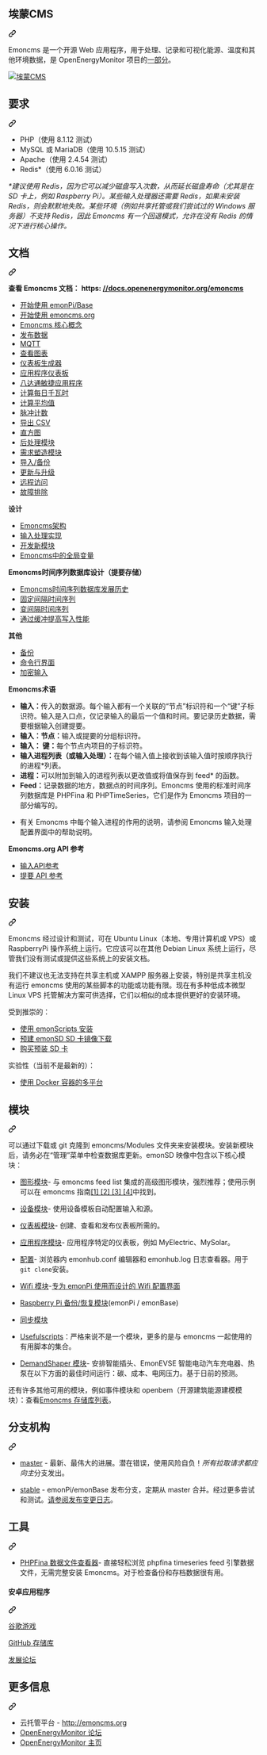 <div class="Box-sc-g0xbh4-0 bJMeLZ js-snippet-clipboard-copy-unpositioned" data-hpc="true"><article class="markdown-body entry-content container-lg" itemprop="text"><div class="markdown-heading" dir="auto"><h1 tabindex="-1" class="heading-element" dir="auto"><font style="vertical-align: inherit;"><font style="vertical-align: inherit;">埃蒙CMS</font></font></h1><a id="user-content-emoncms" class="anchor" aria-label="永久链接：Emoncms" href="#emoncms"><svg class="octicon octicon-link" viewBox="0 0 16 16" version="1.1" width="16" height="16" aria-hidden="true"><path d="m7.775 3.275 1.25-1.25a3.5 3.5 0 1 1 4.95 4.95l-2.5 2.5a3.5 3.5 0 0 1-4.95 0 .751.751 0 0 1 .018-1.042.751.751 0 0 1 1.042-.018 1.998 1.998 0 0 0 2.83 0l2.5-2.5a2.002 2.002 0 0 0-2.83-2.83l-1.25 1.25a.751.751 0 0 1-1.042-.018.751.751 0 0 1-.018-1.042Zm-4.69 9.64a1.998 1.998 0 0 0 2.83 0l1.25-1.25a.751.751 0 0 1 1.042.018.751.751 0 0 1 .018 1.042l-1.25 1.25a3.5 3.5 0 1 1-4.95-4.95l2.5-2.5a3.5 3.5 0 0 1 4.95 0 .751.751 0 0 1-.018 1.042.751.751 0 0 1-1.042.018 1.998 1.998 0 0 0-2.83 0l-2.5 2.5a1.998 1.998 0 0 0 0 2.83Z"></path></svg></a></div>
<p dir="auto"><font style="vertical-align: inherit;"><font style="vertical-align: inherit;">Emoncms 是一个开源 Web 应用程序，用于处理、记录和可视化能源、温度和其他环境数据，是 OpenEnergyMonitor 项目的</font></font><a href="http://openenergymonitor.org" rel="nofollow"><font style="vertical-align: inherit;"><font style="vertical-align: inherit;">一部分</font></font></a><font style="vertical-align: inherit;"><font style="vertical-align: inherit;">。</font></font></p>
<p dir="auto"><a target="_blank" rel="noopener noreferrer" href="/emoncms/emoncms/blob/master/emoncms_graphic.png"><img src="/emoncms/emoncms/raw/master/emoncms_graphic.png" alt="埃蒙CMS" style="max-width: 100%;"></a></p>
<div class="markdown-heading" dir="auto"><h2 tabindex="-1" class="heading-element" dir="auto"><font style="vertical-align: inherit;"><font style="vertical-align: inherit;">要求</font></font></h2><a id="user-content-requirements" class="anchor" aria-label="永久链接：要求" href="#requirements"><svg class="octicon octicon-link" viewBox="0 0 16 16" version="1.1" width="16" height="16" aria-hidden="true"><path d="m7.775 3.275 1.25-1.25a3.5 3.5 0 1 1 4.95 4.95l-2.5 2.5a3.5 3.5 0 0 1-4.95 0 .751.751 0 0 1 .018-1.042.751.751 0 0 1 1.042-.018 1.998 1.998 0 0 0 2.83 0l2.5-2.5a2.002 2.002 0 0 0-2.83-2.83l-1.25 1.25a.751.751 0 0 1-1.042-.018.751.751 0 0 1-.018-1.042Zm-4.69 9.64a1.998 1.998 0 0 0 2.83 0l1.25-1.25a.751.751 0 0 1 1.042.018.751.751 0 0 1 .018 1.042l-1.25 1.25a3.5 3.5 0 1 1-4.95-4.95l2.5-2.5a3.5 3.5 0 0 1 4.95 0 .751.751 0 0 1-.018 1.042.751.751 0 0 1-1.042.018 1.998 1.998 0 0 0-2.83 0l-2.5 2.5a1.998 1.998 0 0 0 0 2.83Z"></path></svg></a></div>
<ul dir="auto">
<li><font style="vertical-align: inherit;"><font style="vertical-align: inherit;">PHP（使用 8.1.12 测试）</font></font></li>
<li><font style="vertical-align: inherit;"><font style="vertical-align: inherit;">MySQL 或 MariaDB（使用 10.5.15 测试）</font></font></li>
<li><font style="vertical-align: inherit;"><font style="vertical-align: inherit;">Apache（使用 2.4.54 测试）</font></font></li>
<li><font style="vertical-align: inherit;"><font style="vertical-align: inherit;">Redis*（使用 6.0.16 测试）</font></font></li>
</ul>
<p dir="auto"><em><font style="vertical-align: inherit;"><font style="vertical-align: inherit;">*建议使用 Redis，因为它可以减少磁盘写入次数，从而延长磁盘寿命（尤其是在 SD 卡上，例如 Raspberry Pi）。</font><font style="vertical-align: inherit;">某些输入处理器还需要 Redis，如果未安装 Redis，则会默默地失败。</font><font style="vertical-align: inherit;">某些环境（例如共享托管或我们尝试过的 Windows 服务器）不支持 Redis，因此 Emoncms 有一个回退模式，允许在没有 Redis 的情况下进行核心操作。</font></font></em></p>
<div class="markdown-heading" dir="auto"><h2 tabindex="-1" class="heading-element" dir="auto"><font style="vertical-align: inherit;"><font style="vertical-align: inherit;">文档</font></font></h2><a id="user-content-documentation" class="anchor" aria-label="永久链接：文档" href="#documentation"><svg class="octicon octicon-link" viewBox="0 0 16 16" version="1.1" width="16" height="16" aria-hidden="true"><path d="m7.775 3.275 1.25-1.25a3.5 3.5 0 1 1 4.95 4.95l-2.5 2.5a3.5 3.5 0 0 1-4.95 0 .751.751 0 0 1 .018-1.042.751.751 0 0 1 1.042-.018 1.998 1.998 0 0 0 2.83 0l2.5-2.5a2.002 2.002 0 0 0-2.83-2.83l-1.25 1.25a.751.751 0 0 1-1.042-.018.751.751 0 0 1-.018-1.042Zm-4.69 9.64a1.998 1.998 0 0 0 2.83 0l1.25-1.25a.751.751 0 0 1 1.042.018.751.751 0 0 1 .018 1.042l-1.25 1.25a3.5 3.5 0 1 1-4.95-4.95l2.5-2.5a3.5 3.5 0 0 1 4.95 0 .751.751 0 0 1-.018 1.042.751.751 0 0 1-1.042.018 1.998 1.998 0 0 0-2.83 0l-2.5 2.5a1.998 1.998 0 0 0 0 2.83Z"></path></svg></a></div>
<p dir="auto"><strong><font style="vertical-align: inherit;"><font style="vertical-align: inherit;">查看 Emoncms 文档： https: </font></font><a href="https://docs.openenergymonitor.org/emoncms" rel="nofollow"><font style="vertical-align: inherit;"><font style="vertical-align: inherit;">//docs.openenergymonitor.org/emoncms</font></font></a></strong></p>
<ul dir="auto">
<li><a href="https://docs.openenergymonitor.org/emoncms/intro-rpi.html" rel="nofollow"><font style="vertical-align: inherit;"><font style="vertical-align: inherit;">开始使用 emonPi/Base</font></font></a></li>
<li><a href="https://docs.openenergymonitor.org/emoncms/intro-remote.html" rel="nofollow"><font style="vertical-align: inherit;"><font style="vertical-align: inherit;">开始使用 emoncms.org</font></font></a></li>
<li><a href="https://docs.openenergymonitor.org/emoncms/coreconcepts.html" rel="nofollow"><font style="vertical-align: inherit;"><font style="vertical-align: inherit;">Emoncms 核心概念</font></font></a></li>
<li><a href="https://docs.openenergymonitor.org/emoncms/postingdata.html" rel="nofollow"><font style="vertical-align: inherit;"><font style="vertical-align: inherit;">发布数据</font></font></a></li>
<li><a href="https://docs.openenergymonitor.org/emoncms/mqtt.html" rel="nofollow"><font style="vertical-align: inherit;"><font style="vertical-align: inherit;">MQTT</font></font></a></li>
<li><a href="https://docs.openenergymonitor.org/emoncms/graphs.html" rel="nofollow"><font style="vertical-align: inherit;"><font style="vertical-align: inherit;">查看图表</font></font></a></li>
<li><a href="https://docs.openenergymonitor.org/emoncms/dashboards.html" rel="nofollow"><font style="vertical-align: inherit;"><font style="vertical-align: inherit;">仪表板生成器</font></font></a></li>
<li><a href="https://docs.openenergymonitor.org/emoncms/dashboards.html" rel="nofollow"><font style="vertical-align: inherit;"><font style="vertical-align: inherit;">应用程序仪表板</font></font></a></li>
<li><a href="https://docs.openenergymonitor.org/emoncms/agileapp.html" rel="nofollow"><font style="vertical-align: inherit;"><font style="vertical-align: inherit;">八达通敏捷应用程序</font></font></a></li>
<li><a href="https://docs.openenergymonitor.org/emoncms/daily-kwh.html" rel="nofollow"><font style="vertical-align: inherit;"><font style="vertical-align: inherit;">计算每日千瓦时</font></font></a></li>
<li><a href="https://docs.openenergymonitor.org/emoncms/daily-averages.html" rel="nofollow"><font style="vertical-align: inherit;"><font style="vertical-align: inherit;">计算平均值</font></font></a></li>
<li><a href="https://docs.openenergymonitor.org/emoncms/pulse-counting.html" rel="nofollow"><font style="vertical-align: inherit;"><font style="vertical-align: inherit;">脉冲计数</font></font></a></li>
<li><a href="https://docs.openenergymonitor.org/emoncms/export-csv.html" rel="nofollow"><font style="vertical-align: inherit;"><font style="vertical-align: inherit;">导出 CSV</font></font></a></li>
<li><a href="https://docs.openenergymonitor.org/emoncms/histograms.html" rel="nofollow"><font style="vertical-align: inherit;"><font style="vertical-align: inherit;">直方图</font></font></a></li>
<li><a href="https://docs.openenergymonitor.org/emoncms/postprocess.html" rel="nofollow"><font style="vertical-align: inherit;"><font style="vertical-align: inherit;">后处理模块</font></font></a></li>
<li><a href="https://docs.openenergymonitor.org/emoncms/demandshaper.html" rel="nofollow"><font style="vertical-align: inherit;"><font style="vertical-align: inherit;">需求塑造模块</font></font></a></li>
<li><a href="https://docs.openenergymonitor.org/emoncms/import.html" rel="nofollow"><font style="vertical-align: inherit;"><font style="vertical-align: inherit;">导入/备份</font></font></a></li>
<li><a href="https://docs.openenergymonitor.org/emoncms/update.html" rel="nofollow"><font style="vertical-align: inherit;"><font style="vertical-align: inherit;">更新与升级</font></font></a></li>
<li><a href="https://docs.openenergymonitor.org/emoncms/remoteaccess.html" rel="nofollow"><font style="vertical-align: inherit;"><font style="vertical-align: inherit;">远程访问</font></font></a></li>
<li><a href="https://docs.openenergymonitor.org/emoncms/troubleshooting.html" rel="nofollow"><font style="vertical-align: inherit;"><font style="vertical-align: inherit;">故障排除</font></font></a></li>
</ul>
<p dir="auto"><strong><font style="vertical-align: inherit;"><font style="vertical-align: inherit;">设计</font></font></strong></p>
<ul dir="auto">
<li><a href="/emoncms/emoncms/blob/master/docs/design/architecture.md"><font style="vertical-align: inherit;"><font style="vertical-align: inherit;">Emoncms架构</font></font></a></li>
<li><a href="/emoncms/emoncms/blob/master/docs/design/input-processing.md"><font style="vertical-align: inherit;"><font style="vertical-align: inherit;">输入处理实现</font></font></a></li>
<li><a href="/emoncms/emoncms/blob/master/docs/design/developing-a-new-module.md"><font style="vertical-align: inherit;"><font style="vertical-align: inherit;">开发新模块</font></font></a></li>
<li><a href="/emoncms/emoncms/blob/master/docs/design/global-variables.md"><font style="vertical-align: inherit;"><font style="vertical-align: inherit;">Emoncms中的全局变量</font></font></a></li>
</ul>
<p dir="auto"><strong><font style="vertical-align: inherit;"><font style="vertical-align: inherit;">Emoncms时间序列数据库设计（提要存储）</font></font></strong></p>
<ul dir="auto">
<li><a href="/emoncms/emoncms/blob/master/docs/timeseries/History.md"><font style="vertical-align: inherit;"><font style="vertical-align: inherit;">Emoncms时间序列数据库发展历史</font></font></a></li>
<li><a href="/emoncms/emoncms/blob/master/docs/timeseries/Fixed-interval.md"><font style="vertical-align: inherit;"><font style="vertical-align: inherit;">固定间隔时间序列</font></font></a></li>
<li><a href="/emoncms/emoncms/blob/master/docs/timeseries/Variable-interval.md"><font style="vertical-align: inherit;"><font style="vertical-align: inherit;">变间隔时间序列</font></font></a></li>
<li><a href="/emoncms/emoncms/blob/master/docs/timeseries/Write-load-investigation.md"><font style="vertical-align: inherit;"><font style="vertical-align: inherit;">通过缓冲提高写入性能</font></font></a></li>
</ul>
<p dir="auto"><strong><font style="vertical-align: inherit;"><font style="vertical-align: inherit;">其他</font></font></strong></p>
<ul dir="auto">
<li><a href="/emoncms/emoncms/blob/master/docs/Backup.md"><font style="vertical-align: inherit;"><font style="vertical-align: inherit;">备份</font></font></a></li>
<li><a href="/emoncms/emoncms/blob/master/docs/CLI.md"><font style="vertical-align: inherit;"><font style="vertical-align: inherit;">命令行界面</font></font></a></li>
<li><a href="/emoncms/emoncms/blob/master/docs/input_encrypted.md"><font style="vertical-align: inherit;"><font style="vertical-align: inherit;">加密输入</font></font></a></li>
</ul>
<p dir="auto"><strong><font style="vertical-align: inherit;"><font style="vertical-align: inherit;">Emoncms术语</font></font></strong></p>
<ul dir="auto">
<li><strong><font style="vertical-align: inherit;"><font style="vertical-align: inherit;">输入：</font></font></strong><font style="vertical-align: inherit;"><font style="vertical-align: inherit;">传入的数据源。</font><font style="vertical-align: inherit;">每个输入都有一个关联的“节点”标识符和一个“键”子标识符。</font><font style="vertical-align: inherit;">输入是入口点，仅记录输入的最后一个值和时间。</font><font style="vertical-align: inherit;">要记录历史数据，需要根据输入创建提要。</font></font></li>
<li><strong><font style="vertical-align: inherit;"><font style="vertical-align: inherit;">输入：节点：</font></font></strong><font style="vertical-align: inherit;"><font style="vertical-align: inherit;">输入或提要的分组标识符。</font></font></li>
<li><strong><font style="vertical-align: inherit;"><font style="vertical-align: inherit;">输入： 键：</font></font></strong><font style="vertical-align: inherit;"><font style="vertical-align: inherit;">每个节点内项目的子标识符。</font></font></li>
<li><strong><font style="vertical-align: inherit;"><font style="vertical-align: inherit;">输入进程列表（或输入处理）：</font></font></strong><font style="vertical-align: inherit;"><font style="vertical-align: inherit;">在每个输入值上接收到该输入值时按顺序执行的进程*列表。</font></font></li>
<li><strong><font style="vertical-align: inherit;"><font style="vertical-align: inherit;">进程：</font></font></strong><font style="vertical-align: inherit;"><font style="vertical-align: inherit;">可以附加到输入的进程列表以更改值或将值保存到 feed* 的函数。</font></font></li>
<li><strong><font style="vertical-align: inherit;"><font style="vertical-align: inherit;">Feed：</font></font></strong><font style="vertical-align: inherit;"><font style="vertical-align: inherit;">记录数据的地方，数据点的时间序列。</font><font style="vertical-align: inherit;">Emoncms 使用的标准时间序列数据库是 PHPFina 和 PHPTimeSeries，它们是作为 Emoncms 项目的一部分编写的。</font></font></li>
</ul>
<ul dir="auto">
<li><font style="vertical-align: inherit;"><font style="vertical-align: inherit;">有关 Emoncms 中每个输入进程的作用的说明，请参阅 Emoncms 输入处理配置界面中的帮助说明。</font></font></li>
</ul>
<p dir="auto"><strong><font style="vertical-align: inherit;"><font style="vertical-align: inherit;">Emoncms.org API 参考</font></font></strong></p>
<ul dir="auto">
<li><a href="https://emoncms.org/site/api#input" rel="nofollow"><font style="vertical-align: inherit;"><font style="vertical-align: inherit;">输入API参考</font></font></a></li>
<li><a href="https://emoncms.org/site/api#feed" rel="nofollow"><font style="vertical-align: inherit;"><font style="vertical-align: inherit;">提要 API 参考</font></font></a></li>
</ul>
<div class="markdown-heading" dir="auto"><h2 tabindex="-1" class="heading-element" dir="auto"><font style="vertical-align: inherit;"><font style="vertical-align: inherit;">安装</font></font></h2><a id="user-content-install" class="anchor" aria-label="永久链接：安装" href="#install"><svg class="octicon octicon-link" viewBox="0 0 16 16" version="1.1" width="16" height="16" aria-hidden="true"><path d="m7.775 3.275 1.25-1.25a3.5 3.5 0 1 1 4.95 4.95l-2.5 2.5a3.5 3.5 0 0 1-4.95 0 .751.751 0 0 1 .018-1.042.751.751 0 0 1 1.042-.018 1.998 1.998 0 0 0 2.83 0l2.5-2.5a2.002 2.002 0 0 0-2.83-2.83l-1.25 1.25a.751.751 0 0 1-1.042-.018.751.751 0 0 1-.018-1.042Zm-4.69 9.64a1.998 1.998 0 0 0 2.83 0l1.25-1.25a.751.751 0 0 1 1.042.018.751.751 0 0 1 .018 1.042l-1.25 1.25a3.5 3.5 0 1 1-4.95-4.95l2.5-2.5a3.5 3.5 0 0 1 4.95 0 .751.751 0 0 1-.018 1.042.751.751 0 0 1-1.042.018 1.998 1.998 0 0 0-2.83 0l-2.5 2.5a1.998 1.998 0 0 0 0 2.83Z"></path></svg></a></div>
<p dir="auto"><font style="vertical-align: inherit;"><font style="vertical-align: inherit;">Emoncms 经过设计和测试，可在 Ubuntu Linux（本地、专用计算机或 VPS）或 RaspberryPi 操作系统上运行。</font><font style="vertical-align: inherit;">它应该可以在其他 Debian Linux 系统上运行，尽管我们没有测试或提供这些系统上的安装文档。</font></font></p>
<p dir="auto"><font style="vertical-align: inherit;"><font style="vertical-align: inherit;">我们不建议也无法支持在共享主机或 XAMPP 服务器上安装，特别是共享主机没有运行 emoncms 使用的某些脚本的功能或功能有限。</font><font style="vertical-align: inherit;">现在有多种低成本微型 Linux VPS 托管解决方案可供选择，它们以相似的成本提供更好的安装环境。</font></font></p>
<p dir="auto"><font style="vertical-align: inherit;"><font style="vertical-align: inherit;">受到推崇的：</font></font></p>
<ul dir="auto">
<li><a href="https://docs.openenergymonitor.org/emonsd/install.html" rel="nofollow"><font style="vertical-align: inherit;"><font style="vertical-align: inherit;">使用 emonScripts 安装</font></font></a></li>
<li><a href="https://docs.openenergymonitor.org/emonsd/download.html" rel="nofollow"><font style="vertical-align: inherit;"><font style="vertical-align: inherit;">预建 emonSD SD 卡镜像下载</font></font></a></li>
<li><a href="http://shop.openenergymonitor.com/emonsd-pre-loaded-raspberry-pi-sd-card/" rel="nofollow"><font style="vertical-align: inherit;"><font style="vertical-align: inherit;">购买预装 SD 卡</font></font></a></li>
</ul>
<p dir="auto"><font style="vertical-align: inherit;"><font style="vertical-align: inherit;">实验性（当前不是最新的）：</font></font></p>
<ul dir="auto">
<li><a href="https://github.com/emoncms/emoncms-docker"><font style="vertical-align: inherit;"><font style="vertical-align: inherit;">使用 Docker 容器的多平台</font></font></a></li>
</ul>
<div class="markdown-heading" dir="auto"><h2 tabindex="-1" class="heading-element" dir="auto"><font style="vertical-align: inherit;"><font style="vertical-align: inherit;">模块</font></font></h2><a id="user-content-modules" class="anchor" aria-label="永久链接：模块" href="#modules"><svg class="octicon octicon-link" viewBox="0 0 16 16" version="1.1" width="16" height="16" aria-hidden="true"><path d="m7.775 3.275 1.25-1.25a3.5 3.5 0 1 1 4.95 4.95l-2.5 2.5a3.5 3.5 0 0 1-4.95 0 .751.751 0 0 1 .018-1.042.751.751 0 0 1 1.042-.018 1.998 1.998 0 0 0 2.83 0l2.5-2.5a2.002 2.002 0 0 0-2.83-2.83l-1.25 1.25a.751.751 0 0 1-1.042-.018.751.751 0 0 1-.018-1.042Zm-4.69 9.64a1.998 1.998 0 0 0 2.83 0l1.25-1.25a.751.751 0 0 1 1.042.018.751.751 0 0 1 .018 1.042l-1.25 1.25a3.5 3.5 0 1 1-4.95-4.95l2.5-2.5a3.5 3.5 0 0 1 4.95 0 .751.751 0 0 1-.018 1.042.751.751 0 0 1-1.042.018 1.998 1.998 0 0 0-2.83 0l-2.5 2.5a1.998 1.998 0 0 0 0 2.83Z"></path></svg></a></div>
<p dir="auto"><font style="vertical-align: inherit;"><font style="vertical-align: inherit;">可以通过下载或 git 克隆到 emoncms/Modules 文件夹来安装模块。</font><font style="vertical-align: inherit;">安装新模块后，请务必在“管理”菜单中检查数据库更新。</font><font style="vertical-align: inherit;">emonSD 映像中包含以下核心模块：</font></font></p>
<ul dir="auto">
<li>
<p dir="auto"><a href="https://github.com/emoncms/graph"><font style="vertical-align: inherit;"><font style="vertical-align: inherit;">图形模块</font></font></a><font style="vertical-align: inherit;"><font style="vertical-align: inherit;">- 与 emoncms feed list 集成的高级图形模块，强烈推荐；</font><font style="vertical-align: inherit;">使用示例可以在 emoncms 指南</font></font><a href="http://guide.openenergymonitor.org/setup/daily-kwh" rel="nofollow"><font style="vertical-align: inherit;"><font style="vertical-align: inherit;">[1] </font></font></a><a href="http://guide.openenergymonitor.org/setup/daily-averages/" rel="nofollow"><font style="vertical-align: inherit;"><font style="vertical-align: inherit;">[2] </font></font></a><a href="http://guide.openenergymonitor.org/setup/export-csv/" rel="nofollow"><font style="vertical-align: inherit;"><font style="vertical-align: inherit;">[3] </font></font></a><a href="http://guide.openenergymonitor.org/setup/histograms" rel="nofollow"><font style="vertical-align: inherit;"><font style="vertical-align: inherit;">[4]</font></font></a><font style="vertical-align: inherit;"><font style="vertical-align: inherit;">中找到。</font></font></p>
</li>
<li>
<p dir="auto"><a href="https://github.com/emoncms/device"><font style="vertical-align: inherit;"><font style="vertical-align: inherit;">设备模块</font></font></a><font style="vertical-align: inherit;"><font style="vertical-align: inherit;">- 使用设备模板自动配置输入和源。</font></font></p>
</li>
<li>
<p dir="auto"><a href="https://github.com/emoncms/dashboard"><font style="vertical-align: inherit;"><font style="vertical-align: inherit;">仪表板模块</font></font></a><font style="vertical-align: inherit;"><font style="vertical-align: inherit;">- 创建、查看和发布仪表板所需的。</font></font></p>
</li>
<li>
<p dir="auto"><a href="https://github.com/emoncms/app.git"><font style="vertical-align: inherit;"><font style="vertical-align: inherit;">应用程序模块</font></font></a><font style="vertical-align: inherit;"><font style="vertical-align: inherit;">- 应用程序特定的仪表板，例如 MyElectric、MySolar。</font></font></p>
</li>
<li>
<p dir="auto"><a href="https://github.com/emoncms/config.git"><font style="vertical-align: inherit;"><font style="vertical-align: inherit;">配置</font></font></a><font style="vertical-align: inherit;"><font style="vertical-align: inherit;">- 浏览器内 emonhub.conf 编辑器和 emonhub.log 日志查看器。</font><font style="vertical-align: inherit;">用于</font></font><code>git clone</code><font style="vertical-align: inherit;"><font style="vertical-align: inherit;">安装。</font></font></p>
</li>
<li>
<p dir="auto"><a href="https://github.com/emoncms/wifi.git"><font style="vertical-align: inherit;"><font style="vertical-align: inherit;">Wifi 模块</font></font></a><font style="vertical-align: inherit;"><font style="vertical-align: inherit;">-</font></font><a href="https://guide.openenergymonitor.org/setup/connect/" rel="nofollow"><font style="vertical-align: inherit;"><font style="vertical-align: inherit;">专为 emonPi 使用而设计的 Wifi 配置界面</font></font></a></p>
</li>
<li>
<p dir="auto"><a href="https://github.com/emoncms/backup"><font style="vertical-align: inherit;"><font style="vertical-align: inherit;">Raspberry Pi 备份/恢复模块</font></font></a><font style="vertical-align: inherit;"><font style="vertical-align: inherit;">(emonPi / emonBase)</font></font></p>
</li>
<li>
<p dir="auto"><a href="https://github.com/emoncms/sync"><font style="vertical-align: inherit;"><font style="vertical-align: inherit;">同步模块</font></font></a></p>
</li>
<li>
<p dir="auto"><a href="https://github.com/emoncms/usefulscripts"><font style="vertical-align: inherit;"><font style="vertical-align: inherit;">Usefulscripts</font></font></a><font style="vertical-align: inherit;"><font style="vertical-align: inherit;">：严格来说不是一个模块，更多的是与 emoncms 一起使用的有用脚本的集合。</font></font></p>
</li>
<li>
<p dir="auto"><a href="http://github.com/emoncms/demandshaper"><font style="vertical-align: inherit;"><font style="vertical-align: inherit;">DemandShaper 模块</font></font></a><font style="vertical-align: inherit;"><font style="vertical-align: inherit;">- 安排智能插头、EmonEVSE 智能电动汽车充电器、热泵在以下方面的最佳时间运行：碳、成本、电网压力。</font><font style="vertical-align: inherit;">基于日前的预测。</font></font></p>
</li>
</ul>
<p dir="auto"><font style="vertical-align: inherit;"><font style="vertical-align: inherit;">还有许多其他可用的模块，例如事件模块和 openbem（开源建筑能源建模模块）：查看</font></font><a href="https://github.com/emoncms"><font style="vertical-align: inherit;"><font style="vertical-align: inherit;">Emoncms 存储库列表</font></font></a><font style="vertical-align: inherit;"><font style="vertical-align: inherit;">。</font></font></p>
<div class="markdown-heading" dir="auto"><h2 tabindex="-1" class="heading-element" dir="auto"><font style="vertical-align: inherit;"><font style="vertical-align: inherit;">分支机构</font></font></h2><a id="user-content-branches" class="anchor" aria-label="永久链接： 分支机构" href="#branches"><svg class="octicon octicon-link" viewBox="0 0 16 16" version="1.1" width="16" height="16" aria-hidden="true"><path d="m7.775 3.275 1.25-1.25a3.5 3.5 0 1 1 4.95 4.95l-2.5 2.5a3.5 3.5 0 0 1-4.95 0 .751.751 0 0 1 .018-1.042.751.751 0 0 1 1.042-.018 1.998 1.998 0 0 0 2.83 0l2.5-2.5a2.002 2.002 0 0 0-2.83-2.83l-1.25 1.25a.751.751 0 0 1-1.042-.018.751.751 0 0 1-.018-1.042Zm-4.69 9.64a1.998 1.998 0 0 0 2.83 0l1.25-1.25a.751.751 0 0 1 1.042.018.751.751 0 0 1 .018 1.042l-1.25 1.25a3.5 3.5 0 1 1-4.95-4.95l2.5-2.5a3.5 3.5 0 0 1 4.95 0 .751.751 0 0 1-.018 1.042.751.751 0 0 1-1.042.018 1.998 1.998 0 0 0-2.83 0l-2.5 2.5a1.998 1.998 0 0 0 0 2.83Z"></path></svg></a></div>
<ul dir="auto">
<li>
<p dir="auto"><a href="https://github.com/emoncms/emoncms"><font style="vertical-align: inherit;"><font style="vertical-align: inherit;">master</font></font></a><font style="vertical-align: inherit;"><font style="vertical-align: inherit;"> - 最新、最伟大的进展。</font><font style="vertical-align: inherit;">潜在错误，使用风险自负！</font></font><em><font style="vertical-align: inherit;"><font style="vertical-align: inherit;">所有拉取请求都应向主</font></font></em><font style="vertical-align: inherit;"><font style="vertical-align: inherit;">分支发出</font><font style="vertical-align: inherit;">。</font></font></p>
</li>
<li>
<p dir="auto"><a href="https://github.com/emoncms/emoncms/tree/stable"><font style="vertical-align: inherit;"><font style="vertical-align: inherit;">stable</font></font></a><font style="vertical-align: inherit;"><font style="vertical-align: inherit;"> - emonPi/emonBase 发布分支，定期从 master 合并。</font><font style="vertical-align: inherit;">经过更多尝试和测试。</font></font><a href="https://github.com/emoncms/emoncms/releases"><font style="vertical-align: inherit;"><font style="vertical-align: inherit;">请参阅发布变更日志</font></font></a><font style="vertical-align: inherit;"><font style="vertical-align: inherit;">。</font></font></p>
</li>
</ul>
<div class="markdown-heading" dir="auto"><h2 tabindex="-1" class="heading-element" dir="auto"><font style="vertical-align: inherit;"><font style="vertical-align: inherit;">工具</font></font></h2><a id="user-content-tools" class="anchor" aria-label="永久链接：工具" href="#tools"><svg class="octicon octicon-link" viewBox="0 0 16 16" version="1.1" width="16" height="16" aria-hidden="true"><path d="m7.775 3.275 1.25-1.25a3.5 3.5 0 1 1 4.95 4.95l-2.5 2.5a3.5 3.5 0 0 1-4.95 0 .751.751 0 0 1 .018-1.042.751.751 0 0 1 1.042-.018 1.998 1.998 0 0 0 2.83 0l2.5-2.5a2.002 2.002 0 0 0-2.83-2.83l-1.25 1.25a.751.751 0 0 1-1.042-.018.751.751 0 0 1-.018-1.042Zm-4.69 9.64a1.998 1.998 0 0 0 2.83 0l1.25-1.25a.751.751 0 0 1 1.042.018.751.751 0 0 1 .018 1.042l-1.25 1.25a3.5 3.5 0 1 1-4.95-4.95l2.5-2.5a3.5 3.5 0 0 1 4.95 0 .751.751 0 0 1-.018 1.042.751.751 0 0 1-1.042.018 1.998 1.998 0 0 0-2.83 0l-2.5 2.5a1.998 1.998 0 0 0 0 2.83Z"></path></svg></a></div>
<ul dir="auto">
<li><a href="https://github.com/trystanlea/phpfinaview"><font style="vertical-align: inherit;"><font style="vertical-align: inherit;">PHPFina 数据文件查看器</font></font></a><font style="vertical-align: inherit;"><font style="vertical-align: inherit;">- 直接轻松浏览 phpfina timeseries feed 引擎数据文件，无需完整安装 Emoncms。</font><font style="vertical-align: inherit;">对于检查备份和存档数据很有用。</font></font></li>
</ul>
<div class="markdown-heading" dir="auto"><h4 tabindex="-1" class="heading-element" dir="auto"><font style="vertical-align: inherit;"><font style="vertical-align: inherit;">安卓应用程序</font></font></h4><a id="user-content-android-app" class="anchor" aria-label="永久链接：Android 应用程序" href="#android-app"><svg class="octicon octicon-link" viewBox="0 0 16 16" version="1.1" width="16" height="16" aria-hidden="true"><path d="m7.775 3.275 1.25-1.25a3.5 3.5 0 1 1 4.95 4.95l-2.5 2.5a3.5 3.5 0 0 1-4.95 0 .751.751 0 0 1 .018-1.042.751.751 0 0 1 1.042-.018 1.998 1.998 0 0 0 2.83 0l2.5-2.5a2.002 2.002 0 0 0-2.83-2.83l-1.25 1.25a.751.751 0 0 1-1.042-.018.751.751 0 0 1-.018-1.042Zm-4.69 9.64a1.998 1.998 0 0 0 2.83 0l1.25-1.25a.751.751 0 0 1 1.042.018.751.751 0 0 1 .018 1.042l-1.25 1.25a3.5 3.5 0 1 1-4.95-4.95l2.5-2.5a3.5 3.5 0 0 1 4.95 0 .751.751 0 0 1-.018 1.042.751.751 0 0 1-1.042.018 1.998 1.998 0 0 0-2.83 0l-2.5 2.5a1.998 1.998 0 0 0 0 2.83Z"></path></svg></a></div>
<p dir="auto"><a href="https://play.google.com/store/apps/details?id=org.emoncms.myapps&amp;hl=en_GB" rel="nofollow"><font style="vertical-align: inherit;"><font style="vertical-align: inherit;">谷歌游戏</font></font></a></p>
<p dir="auto"><a href="https://github.com/emoncms/AndroidApp"><font style="vertical-align: inherit;"><font style="vertical-align: inherit;">GitHub 存储库</font></font></a></p>
<p dir="auto"><a href="https://community.openenergymonitor.org/c/emoncms/mobile-app" rel="nofollow"><font style="vertical-align: inherit;"><font style="vertical-align: inherit;">发展论坛</font></font></a></p>
<div class="markdown-heading" dir="auto"><h2 tabindex="-1" class="heading-element" dir="auto"><font style="vertical-align: inherit;"><font style="vertical-align: inherit;">更多信息</font></font></h2><a id="user-content-more-information" class="anchor" aria-label="永久链接：更多信息" href="#more-information"><svg class="octicon octicon-link" viewBox="0 0 16 16" version="1.1" width="16" height="16" aria-hidden="true"><path d="m7.775 3.275 1.25-1.25a3.5 3.5 0 1 1 4.95 4.95l-2.5 2.5a3.5 3.5 0 0 1-4.95 0 .751.751 0 0 1 .018-1.042.751.751 0 0 1 1.042-.018 1.998 1.998 0 0 0 2.83 0l2.5-2.5a2.002 2.002 0 0 0-2.83-2.83l-1.25 1.25a.751.751 0 0 1-1.042-.018.751.751 0 0 1-.018-1.042Zm-4.69 9.64a1.998 1.998 0 0 0 2.83 0l1.25-1.25a.751.751 0 0 1 1.042.018.751.751 0 0 1 .018 1.042l-1.25 1.25a3.5 3.5 0 1 1-4.95-4.95l2.5-2.5a3.5 3.5 0 0 1 4.95 0 .751.751 0 0 1-.018 1.042.751.751 0 0 1-1.042.018 1.998 1.998 0 0 0-2.83 0l-2.5 2.5a1.998 1.998 0 0 0 0 2.83Z"></path></svg></a></div>
<ul dir="auto">
<li><font style="vertical-align: inherit;"><font style="vertical-align: inherit;">云托管平台 - </font></font><a href="http://emoncms.org" rel="nofollow"><font style="vertical-align: inherit;"><font style="vertical-align: inherit;">http://emoncms.org</font></font></a></li>
<li><a href="https://community.openenergymonitor.org" rel="nofollow"><font style="vertical-align: inherit;"><font style="vertical-align: inherit;">OpenEnergyMonitor 论坛</font></font></a></li>
<li><a href="https://openenergymonitor.org" rel="nofollow"><font style="vertical-align: inherit;"><font style="vertical-align: inherit;">OpenEnergyMonitor 主页</font></font></a></li>
</ul>
</article></div>
